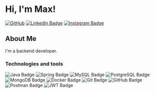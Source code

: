 # Hi, I'm Max!

[![GitHub](https://img.shields.io/badge/github-%23121011.svg?style=for-the-badge&logo=github&logoColor=white)](https://github.com/maxzdosreis)
[![LinkedIn Badge](https://img.shields.io/badge/linkedin-%230077B5.svg?style=for-the-badge&logo=linkedin&logoColor=white)](https://www.linkedin.com/in/maxzreis/)
[![Instagram Badge](https://img.shields.io/badge/Instagram-E4405F?style=for-the-badge&logo=instagram&logoColor=white)](https://www.instagram.com/_maxzr_/)

## About Me
I'm a backend developer.

### Technologies and tools

![Java Badge](https://img.shields.io/badge/Java-ED8B00?style=for-the-badge&logo=openjdk&logoColor=white)
![Spring Badge](https://img.shields.io/badge/Spring-6DB33F?style=for-the-badge&logo=spring&logoColor=white)
![MySQL Badge](https://img.shields.io/badge/MySQL-00000F?style=for-the-badge&logo=mysql&logoColor=white)
![PostgreSQL Badge](https://img.shields.io/badge/PostgreSQL-316192?style=for-the-badge&logo=postgresql&logoColor=white)
![MongoDB Badge](https://img.shields.io/badge/MongoDB-4EA94B?style=for-the-badge&logo=mongodb&logoColor=white)
![Docker Badge](https://img.shields.io/badge/docker-%230db7ed.svg?style=for-the-badge&logo=docker&logoColor=white)
![Git Badge](https://img.shields.io/badge/GIT-E44C30?style=for-the-badge&logo=git&logoColor=white)
![GitHub Badge](https://img.shields.io/badge/GitHub-100000?style=for-the-badge&logo=github&logoColor=white)
![Postman Badge](https://img.shields.io/badge/Postman-FF6C37?style=for-the-badge&logo=postman&logoColor=white)
![JWT Badge](https://img.shields.io/badge/JWT-black?style=for-the-badge&logo=JSON%20web%20tokens)

